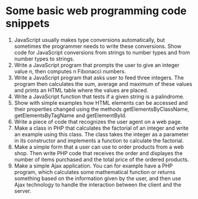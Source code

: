 # Some basic web programming code snippets 

1. JavaScript usually makes type conversions automatically, but sometimes the programmer needs to write these conversions. Show code for JavaScript conversions from strings to number types and from number types to strings.  
2. Write a JavaScript program that prompts the user to give an integer value n, then computes n Fibonacci numbers.
3. Write a JavaScript program that asks user to feed three integers. The program then calculates the sum, average and maximum of these values and prints an HTML table where the values are placed.
4. Write a JavaScript function that tests if a given string is a palindrome.  
5. Show with simple examples how HTML elements can be accessed and their properties changed using the methods getElementsByClassName, getElementsByTagName and getElementById.
6. Write a piece of code that recognizes the user agent on a web page.
7. Make a class in PHP that calculates the factorial of an integer and write an example using this class. The class takes the integer as a parameter in its constructor and implements a function to calculate the factorial.
8. Make a simple form that a user can use to order products from a web shop. Then write PHP code that receives the order and displayes the number of items purchased and the total price of the ordered products.
9. Make a simple Ajax application. You can for example have a PHP program, which calculates some mathematical function or returns something based on the information given by the user, and then use Ajax technology to handle the interaction between the client and the server.

